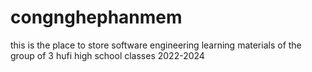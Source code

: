 # congnghephanmem
this is the place to store software engineering learning materials of the group of 3 hufi high school classes 2022-2024
